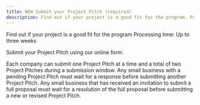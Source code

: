 ```yaml
---
title: NEW Submit your Project Pitch (required)
description: Find out if your project is a good fit for the program. Processing time: Up to three weeks 
---
```

Find out if your project is a good fit for the program 
Processing time: Up to three weeks 

Submit your Project Pitch using our online form.

Each company can submit one Project Pitch at a time and a total of two Project Pitches during a submission window. Any small business with a pending Project Pitch must wait for a response before submitting another Project Pitch. Any small business that has received an invitation to submit a full proposal must wait for a resolution of the full proposal before submitting a new or revised Project Pitch.
